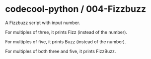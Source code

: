 # codecool-python / 004-Fizzbuzz

A Fizzbuzz script with input number.

For multiples of three, it prints Fizz (instead of the number).

For multiples of five, it prints Buzz (instead of the number).

For multiples of both three and five, it prints FizzBuzz.